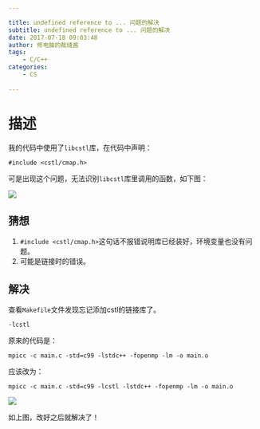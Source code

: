 ```yaml
---

title: undefined reference to ... 问题的解决
subtitle: undefined reference to ... 问题的解决
date: 2017-07-18 09:03:48
author: 修电脑的裁缝酱
tags:
	- C/C++
categories: 
	- CS
	
---
```


# 描述

我的代码中使用了`libcstl`库，在代码中声明：

	#include <cstl/cmap.h>
	
可是出现这个问题，无法识别`libcstl`库里调用的函数，如下图：

<!-- more -->

![](http://ojlsgreog.bkt.clouddn.com/UndefinedReference.png)

## 猜想

1. `#include <cstl/cmap.h>`这句话不报错说明库已经装好，环境变量也没有问题。
2. 可能是链接时的错误。

## 解决

查看`Makefile`文件发现忘记添加cstl的链接库了。

	-lcstl

原来的代码是：

	mpicc -c main.c -std=c99 -lstdc++ -fopenmp -lm -o main.o
	
应该改为：

	mpicc -c main.c -std=c99 -lcstl -lstdc++ -fopenmp -lm -o main.o

![](http://ojlsgreog.bkt.clouddn.com/UndefinedReferenceMakefile.png)

如上图，改好之后就解决了！